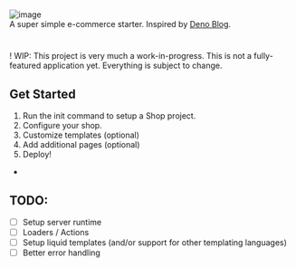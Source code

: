 
#
![image](https://github.com/meir-gazit/deno-shop/assets/76516881/ae4166fd-64d8-476c-8313-dd6877df831c) <br />
A super simple e-commerce starter. Inspired by [Deno Blog](https://deno.land/x/blog).
#



! WIP: This project is very much a work-in-progress. This is not a fully-featured application yet. Everything is subject to change.

## Get Started

1. Run the init command to setup a Shop project.
2. Configure your shop.
3. Customize templates (optional)
4. Add additional pages (optional)
5. Deploy!

-

## TODO:

- [ ] Setup server runtime
- [ ] Loaders / Actions
- [ ] Setup liquid templates (and/or support for other templating languages)
- [ ] Better error handling
